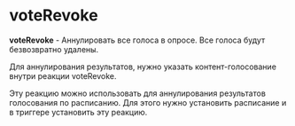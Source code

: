 # voteRevoke
**voteRevoke** - Аннулировать все голоса в опросе. Все голоса будут безвозвратно удалены.

Для аннулирования результатов, нужно указать контент-голосование внутри реакции voteRevoke.

Эту реакцию можно использовать для аннулирования результатов голосования по расписанию. Для этого нужно установить расписание и в триггере установить эту реакцию.





